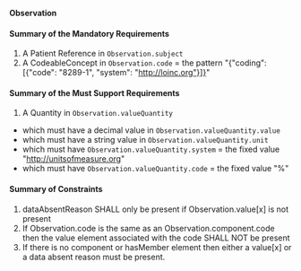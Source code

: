 **Observation**

#### Summary of the Mandatory Requirements
1.  A Patient Reference  in `Observation.subject`
1.  A  CodeableConcept  in `Observation.code`  = the pattern "{"coding": [{"code": "8289-1", "system": "http://loinc.org"}]}"

#### Summary of the Must Support Requirements
1.  A  Quantity  in `Observation.valueQuantity`
   - which must have a  decimal value  in `Observation.valueQuantity.value`
   - which must have a  string value  in `Observation.valueQuantity.unit`
   - which must have `Observation.valueQuantity.system` = the fixed value  "http://unitsofmeasure.org"
   - which must have  `Observation.valueQuantity.code` = the fixed value  "%"

#### Summary of Constraints
1. dataAbsentReason SHALL only be present if Observation.value[x] is not present
1. If Observation.code is the same as an Observation.component.code then the value element associated with the code SHALL NOT be present
1. If there is no component or hasMember element then either a value[x] or a data absent reason must be present.
